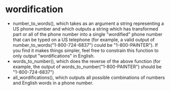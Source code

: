 # wordification

- number_to_words(), which takes as an argument a string representing a US phone
number and which outputs a string which has transformed part or all of the phone
number into a single "wordified" phone number that can be typed on a US telephone (for
example, a valid output of number_to_words("1-800-724-6837") could be
"1-800-PAINTER"). If you find it makes things simpler, feel free to constrain this function
to only output "wordifications" in English.
- words_to_number(), which does the reverse of the above function (for example, the
output of words_to_number("1-800-PAINTER") should be "1-800-724-6837")
- all_wordifications(), which outputs all possible combinations of numbers and English
words in a phone number.
